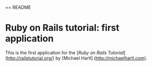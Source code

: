 == README

# Ruby on Rails tutorial: first application

This is the first application for the [*Ruby on Rails Tutorial*] (http://railstutorial.org/) by [Michael Hartl] (http://michaelhartl.com).